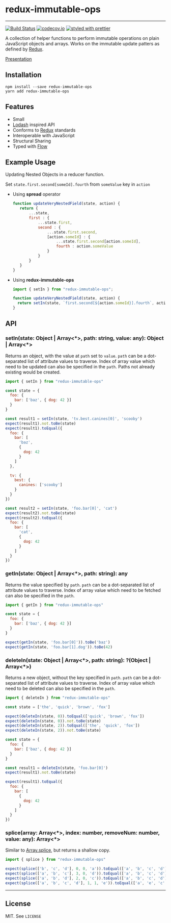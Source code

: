 # redux-immutable-ops
---

[![Build Status](https://travis-ci.org/nitishkr88/redux-immutable-ops.svg?branch=master)](https://travis-ci.org/nitishkr88/redux-immutable-ops)
[![codecov.io](https://codecov.io/gh/nitishkr88/redux-immutable-ops/branch/master/graph/badge.svg)](https://codecov.io/gh/nitishkr88/redux-immutable-ops)
[![styled with prettier](https://img.shields.io/badge/styled_with-prettier-ff69b4.svg)](https://github.com/prettier/prettier)

A collection of helper functions to perform immutable operations on plain JavaScript objects and arrays.
Works on the immutable update patters as defined by [Redux](https://redux.js.org/docs/recipes/reducers/ImmutableUpdatePatterns.html).

[Presentation](https://nitishkr88.github.io/redux-immutable-ops/presentations/immutability_patterns)

## Installation
```
npm install --save redux-immutable-ops
yarn add redux-immutable-ops
```

## Features

* Small
* [Lodash](https://lodash.com/) inspired API
* Conforms to [Redux](https://redux.js.org/docs/recipes/reducers/ImmutableUpdatePatterns.html) standards
* Interoperable with JavaScript
* Structural Sharing
* Typed with [Flow](https://flow.org/)

## Example Usage
Updating Nested Objects in a reducer function.

Set `state.first.second[someId].fourth` from `someValue` key in `action`
* Using **spread** operator

  ```javascript
  function updateVeryNestedField(state, action) {
     return {
         ...state,
         first : {
             ...state.first,
             second : {
                 ...state.first.second,
                 [action.someId] : {
                     ...state.first.second[action.someId],
                     fourth : action.someValue
                 }
             }
         }
     }
  }
  ```

* Using **redux-immutable-ops**

  ```javascript
  import { setIn } from "redux-immutable-ops";

  function updateVeryNestedField(state, action) {
    return setIn(state, `first.second[${action.someId}].fourth`, action.someValue)
  }
  ```

## API

### setIn(state: Object | Array<\*>, path: string, value: any): Object | Array<\*>

Returns an object, with the value at `path` set to `value`. `path` can be a dot-separated list of attribute
values to traverse. Index of array value which need to be updated can also be specified in the `path`. Paths not already
existing would be created.

```javascript
import { setIn } from "redux-immutable-ops"

const state = {
  foo: {
    bar: ['baz', { dog: 42 }]
  }
}

const result1 = setIn(state, 'tv.best.canines[0]', 'scooby')
expect(result1).not.toBe(state)
expect(result1).toEqual({
  foo: {
    bar: [
      'baz',
      {
        dog: 42
      }
    ]
  },

  tv: {
    best: {
      canines: ['scooby']
    }
  }
})

const result2 = setIn(state, 'foo.bar[0]', 'cat')
expect(result2).not.toBe(state)
expect(result2).toEqual({
  foo: {
    bar: [
      'cat',
      {
        dog: 42
      }
    ]
  }
})
```

### getIn(state: Object | Array<\*>, path: string): any

Returns the value specified by `path`. `path` can be a dot-separated list of attribute
values to traverse. Index of array value which need to be fetched can also be specified in the `path`.

```javascript
import { getIn } from "redux-immutable-ops"

const state = {
  foo: {
    bar: ['baz', { dog: 42 }]
  }
}

expect(getIn(state, 'foo.bar[0]')).toBe('baz')
expect(getIn(state, 'foo.bar[1].dog')).toBe(42)
```

### deleteIn(state: Object | Array<\*>, path: string): ?(Object | Array<\*>)

Returns a new object, without the key specified in `path`. `path` can be a dot-separated list of attribute
values to traverse. Index of array value which need to be deleted can also be specified in the `path`.

```javascript
import { deleteIn } from "redux-immutable-ops"

const state = ['the', 'quick', 'brown', 'fox']

expect(deleteIn(state, 0)).toEqual(['quick', 'brown', 'fox'])
expect(deleteIn(state, 0)).not.toBe(state)
expect(deleteIn(state, 2)).toEqual(['the', 'quick', 'fox'])
expect(deleteIn(state, 2)).not.toBe(state)

const state = {
  foo: {
    bar: ['baz', { dog: 42 }]
  }
}

const result1 = deleteIn(state, 'foo.bar[0]')
expect(result1).not.toBe(state)

expect(result1).toEqual({
  foo: {
    bar: [
      {
        dog: 42
      }
    ]
  }
})

```

### splice(array: Array<\*>, index: number, removeNum: number, value: any): Array<\*>

Similar to [Array.splice](https://developer.mozilla.org/en-US/docs/Web/JavaScript/Reference/Global_Objects/Array/splice), but returns a shallow copy.

```javascript
import { splice } from "redux-immutable-ops"

expect(splice(['b', 'c', 'd'], 0, 0, 'a')).toEqual(['a', 'b', 'c', 'd'])
expect(splice(['a', 'b', 'c'], 3, 0, 'd')).toEqual(['a', 'b', 'c', 'd'])
expect(splice(['a', 'b', 'd'], 2, 0, 'c')).toEqual(['a', 'b', 'c', 'd'])
expect(splice(['a', 'b', 'c', 'd'], 1, 1, 'e')).toEqual(['a', 'e', 'c', 'd'])
```

---
## License

MIT. See `LICENSE`

